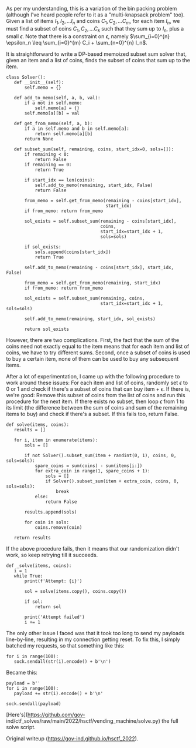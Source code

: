 As per my understanding, this is a variation of the bin packing problem
(although I've heard people refer to it as a "multi-knapsack problem" too).
Given a list of items $I_1, I_2, \ldots I_n$ and coins $C_1, C_2, \ldots C_m$,
for each item $I_n$, we must find a subset of coins $C_1, C_2, \ldots C_k$
such that they sum up to $I_n$, plus a small $\epsilon$. Note that there is a
constraint on $\epsilon$, namely $\sum_{i=0}^{n} \epsilon_n \leq
\sum_{i=0}^{m} C_i + \sum_{n=0}^{n} I_n$.

It is straightforward to write a DP-based memoized subset sum solver that,
given an item and a list of coins, finds the subset of coins that sum up to
the item.

```  
class Solver():  
   def __init__(self):  
       self.memo = {}

   def add_to_memo(self, a, b, val):  
       if a not in self.memo:  
           self.memo[a] = {}  
       self.memo[a][b] = val

   def get_from_memo(self, a, b):  
       if a in self.memo and b in self.memo[a]:  
           return self.memo[a][b]  
       return None

   def subset_sum(self, remaining, coins, start_idx=0, sols=[]):  
       if remaining < 0:  
           return False  
       if remaining == 0:  
           return True

       if start_idx == len(coins):  
           self.add_to_memo(remaining, start_idx, False)  
           return False

       from_memo = self.get_from_memo(remaining - coins[start_idx],  
                                      start_idx)  
       if from_memo: return from_memo

       sol_exists = self.subset_sum(remaining - coins[start_idx],  
                                    coins,  
                                    start_idx=start_idx + 1,  
                                    sols=sols)  
  
       if sol_exists:  
           sols.append(coins[start_idx])  
           return True

       self.add_to_memo(remaining - coins[start_idx], start_idx, False)

       from_memo = self.get_from_memo(remaining, start_idx)  
       if from_memo: return from_memo

       sol_exists = self.subset_sum(remaining, coins,  
                                    start_idx=start_idx + 1, sols=sols)

       self.add_to_memo(remaining, start_idx, sol_exists)

       return sol_exists  
```

However, there are two complications. First, the fact that the sum of the
coins need not exactly equal to the item means that for each item and list of
coins, we have to try different sums. Second, once a subset of coins is used
to buy a certain item, none of them can be used to buy any subsequent items.

After a lot of experimentation, I came up with the following procedure to work
around these issues: For each item and list of coins, randomly set $\epsilon$
to 0 or 1 and check if there's a subset of coins that can buy item +
$\epsilon$. If there is, we're good: Remove this subset of coins from the list
of coins and run this procedure for the next item. If there exists no subset,
then loop $\epsilon$ from 1 to its limit (the difference between the sum of
coins and sum of the remaining items to buy) and check if there's a subset. If
this fails too, return False.

```  
def solve(items, coins):  
   results = []

   for i, item in enumerate(items):  
       sols = []  
  
       if not Solver().subset_sum(item + randint(0, 1), coins, 0, sols=sols):  
           spare_coins = sum(coins) - sum(items[i:])  
           for extra_coin in range(1, spare_coins + 1):  
               sols = []  
               if Solver().subset_sum(item + extra_coin, coins, 0, sols=sols):  
                   break  
           else:  
               return False

       results.append(sols)

       for coin in sols:  
           coins.remove(coin)

   return results  
```

If the above procedure fails, then it means that our randomization didn't
work, so keep retrying till it succeeds.

```  
def _solve(items, coins):  
   i = 1  
   while True:  
       print(f'Attempt: {i}')  
  
       sol = solve(items.copy(), coins.copy())  
  
       if sol:  
           return sol  
  
       print('Attempt failed')  
       i += 1  
```

The only other issue I faced was that it took too long to send my payloads
line-by-line, resulting in my connection getting reset. To fix this, I simply
batched my requests, so that something like this:

```  
for i in range(100):  
   sock.sendall(str(i).encode() + b'\n')  
```

Became this:

```  
payload = b''  
for i in range(100):  
   payload += str(i).encode() + b'\n'  
  
sock.sendall(payload)

```

[Here's](https://github.com/gov-
ind/ctf_solves/raw/main/2022/hsctf/vending_machine/solve.py) the full solve
script.

Original writeup (https://gov-ind.github.io/hsctf_2022).